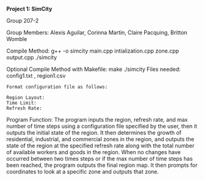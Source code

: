 **Project 1: SimCity**

Group 207-2

Group Members: Alexis Aguilar, Corinna Martin, Claire Pacquing, Britton Womble

Compile Method:
    g++ -o simcity main.cpp intialization.cpp zone.cpp output.cpp
    ./simcity

Optional Compile Method with Makefile:
    make
    ./simcity
Files needed:
    config1.txt , region1.csv
    
    Format configuration file as follows:
    
    Region Layout:
    Time Limit:
    Refresh Rate:

Program Function:
    The program inputs the region, refresh rate, and max number of time steps using a configuration file specified by the user, then it outputs the initial state of the region. It then determines the growth of residential, industrial, and commercial zones in the region, and outputs the state of the region at the specified refresh rate along with the total number of available workers and goods in the region. When no changes have occurred between two times steps or if the max number of time steps has been reached, the program outputs the final region map. It then prompts for coordinates to look at a specific zone and outputs that zone.


